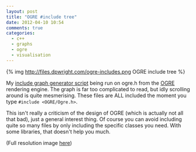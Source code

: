 ```yaml
---
layout: post
title: "OGRE #include tree"
date: 2012-04-10 10:54
comments: true
categories:
  - c++
  - graphs
  - ogre
  - visualisation
---
```


{% img http://files.dpwright.com/ogre-includes.png OGRE include tree %}

My [include graph generator script][1] being run on ogre.h from the [OGRE][2]
rendering engine.  The graph is far too complicated to read, but idly scrolling
around is quite mesmerising.  These files are ALL included the moment you type
`#include <OGRE/Ogre.h>`.

This isn't really a criticism of the design of OGRE (which is actually not all
that bad), just a general interest thing.  Of course you can avoid including
quite so many files by only including the specific classes you need.  With some
libraries, that doesn't help you much.

(Full resolution image [here][3])

[1]: https://github.com/vitei/generate-include-graph.rb
[2]: http://www.ogre3d.org/
[3]: http://files.dpwright.com/ogre-includes.png
